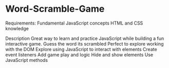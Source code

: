 # Word-Scramble-Game
 Requirements:
Fundamental JavaScript concepts
HTML and CSS knowledge

Description
Great way to learn and practice JavaScript while building a fun interactive game.
Guess the word its scrambled
Perfect to explore working with the DOM
Explore using JavaScript to interact with elements
Create event listeners
Add game play and logic
Hide and show elements
Use JavaScript methods
